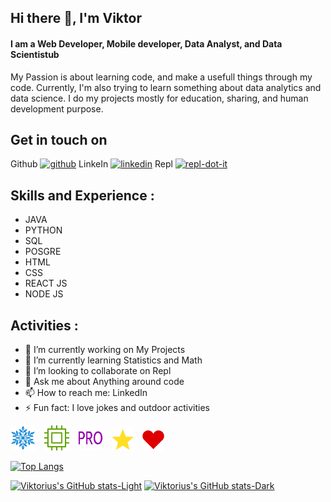 ## Hi there 👋, I'm Viktor
#### I am a Web Developer, Mobile developer, Data Analyst, and Data Scientistub
My Passion is about learning code,
and make a usefull things through my code. Currently, I'm also trying to learn something about data analytics and data science. I do my projects mostly for education, sharing, and human development purpose.

## Get in touch on
Github [<img src='https://cdn.jsdelivr.net/npm/simple-icons@3.0.1/icons/github.svg' alt='github' height='40'>](https://github.com/viktoriussuwandi)  LinkeIn [<img src='https://cdn.jsdelivr.net/npm/simple-icons@3.0.1/icons/linkedin.svg' alt='linkedin' height='40'>](https://www.linkedin.com/in/viktorius-suwandi-05649b131//) Repl [<img src='https://cdn.jsdelivr.net/npm/simple-icons@3.0.1/icons/repl-dot-it.svg' alt='repl-dot-it' height='40'>](https://replit.com/@ViktoriusSuwand)

## Skills and Experience : 
- JAVA
- PYTHON
- SQL
- POSGRE
- HTML
- CSS
- REACT JS
- NODE JS

## Activities :
- 🔭 I’m currently working on My Projects 
- 🌱 I’m currently learning Statistics and Math 
- 👯 I’m looking to collaborate on Repl 
- 💬 Ask me about Anything around code 
- 📫 How to reach me: LinkedIn 
- ⚡ Fun fact: I love jokes and outdoor activities 
 

<a href='https://archiveprogram.github.com/'><img src='https://raw.githubusercontent.com/acervenky/animated-github-badges/master/assets/acbadge.gif' width='40' height='40'></a> <a href='https://docs.github.com/en/developers'><img src='https://raw.githubusercontent.com/acervenky/animated-github-badges/master/assets/devbadge.gif' width='40' height='40'></a> <a href='https://github.com/pricing'><img src='https://raw.githubusercontent.com/acervenky/animated-github-badges/master/assets/pro.gif' width='40' height='40'></a> <a href='https://stars.github.com/'><img src='https://raw.githubusercontent.com/acervenky/animated-github-badges/master/assets/starbadge.gif' width='35' height='35'></a> <a href='https://docs.github.com/en/github/supporting-the-open-source-community-with-github-sponsors'><img src='https://raw.githubusercontent.com/acervenky/animated-github-badges/master/assets/sponsorbadge.gif' width='35' height='35'></a> 



[![Top Langs](https://github-readme-stats.vercel.app/api/top-langs/?username=viktoriussuwandi)](https://github.com/anuraghazra/github-readme-stats)

[![Viktorius's GitHub stats-Light](https://github-readme-stats.vercel.app/api?username=viktoriussuwandi&show_icons=true&theme=default#gh-light-mode-only)](https://github.com/anuraghazra/github-readme-stats#gh-light-mode-only)
[![Viktorius's GitHub stats-Dark](https://github-readme-stats.vercel.app/api?username=viktoriussuwandi&show_icons=true&theme=dark#gh-dark-mode-only)](https://github.com/anuraghazra/github-readme-stats#gh-dark-mode-only)

<!--
### Hi there 👋, I'm Viktor
#### I'm a Web Developer, Mobile developer, Data Analyst, and Data Scientist

![I'm a Web Developer, Mobile developer, Data Analyst, and Data Scientistub Readme Generator's creator](https://user-images.githubusercontent.com/68414300/221617585-4fa8f1bd-85ee-412f-a18d-b976866af802.png)

![I'm a Web Developer, Mobile developer, Data Analyst, and Data Scientist](https://user-images.githubusercontent.com/68414300/221617585-4fa8f1bd-85ee-412f-a18d-b976866af802.png)


My Passion is about learning code,
and make a usefull things through my code. Currently, I'm also trying to learn something about data analytics and data science. I do my projects mostly for education, sharing, and human development purpose

#### Skills: 
HTML / CSS / REACT

JS / NODE JS / EXPRESS JS /

JAVA / PYTHON / SQL / POSGRE

#### See you around :

💬 Reach me on my [Linkedin](https://www.linkedin.com/in/viktorius-suwandi-05649b131/)

👯 Create something together on  [My Repl](https://replit.com/@ViktoriusSuwand)

**viktoriussuwandi/viktoriussuwandi** is a ✨ _special_ ✨ repository because its `README.md` (this file) appears on your GitHub profile.

Here are some ideas to get you started:

- 🔭 I’m currently working on ...
- 🌱 I’m currently learning ...
- 👯 I’m looking to collaborate on ...
- 🤔 I’m looking for help with ...
- 💬 Ask me about ...
- 📫 How to reach me: ...
- 😄 Pronouns: ...
- ⚡ Fun fact: ...
-->


